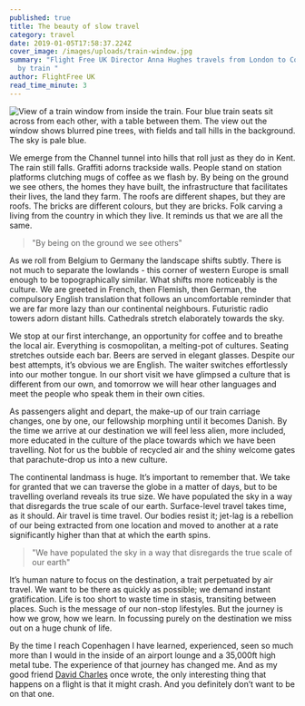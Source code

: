 ```yaml
---
published: true
title: The beauty of slow travel
category: travel
date: 2019-01-05T17:58:37.224Z
cover_image: /images/uploads/train-window.jpg
summary: "Flight Free UK Director Anna Hughes travels from London to Copenhagen
  by train "
author: FlightFree UK
read_time_minute: 3
---
```

![View of a train window from inside the train. Four blue train seats sit across from each other, with a table between them. The view out the window shows blurred pine trees, with fields and tall hills in the background. The sky is pale blue. ](/images/uploads/kids-on-train.jpg)

We emerge from the Channel tunnel into hills that roll just as they do in Kent. The rain still falls. Graffiti adorns trackside walls. People stand on station platforms clutching mugs of coffee as we flash by. By being on the ground we see others, the homes they have built, the infrastructure that facilitates their lives, the land they farm. The roofs are different shapes, but they are roofs. The bricks are different colours, but they are bricks. Folk carving a living from the country in which they live. It reminds us that we are all the same.

> "By being on the ground we see others"

As we roll from Belgium to Germany the landscape shifts subtly. There is not much to separate the lowlands - this corner of western Europe is small enough to be topographically similar. What shifts more noticeably is the culture. We are greeted in French, then Flemish, then German, the compulsory English translation that follows an uncomfortable reminder that we are far more lazy than our continental neighbours. Futuristic radio towers adorn distant hills. Cathedrals stretch elaborately towards the sky.

We stop at our first interchange, an opportunity for coffee and to breathe the local air. Everything is cosmopolitan, a melting-pot of cultures. Seating stretches outside each bar. Beers are served in elegant glasses. Despite our best attempts, it’s obvious we are English. The waiter switches effortlessly into our mother tongue. In our short visit we have glimpsed a culture that is different from our own, and tomorrow we will hear other languages and meet the people who speak them in their own cities.

As passengers alight and depart, the make-up of our train carriage changes, one by one, our fellowship morphing until it becomes Danish. By the time we arrive at our destination we will feel less alien, more included, more educated in the culture of the place towards which we have been travelling. Not for us the bubble of recycled air and the shiny welcome gates that parachute-drop us into a new culture.

The continental landmass is huge. It’s important to remember that. We take for granted that we can traverse the globe in a matter of days, but to be travelling overland reveals its true size. We have populated the sky in a way that disregards the true scale of our earth. Surface-level travel takes time, as it should. Air travel is time travel. Our bodies resist it; jet-lag is a rebellion of our being extracted from one location and moved to another at a rate significantly higher than that at which the earth spins.

> "We have populated the sky in a way that disregards the true scale of our earth"

It’s human nature to focus on the destination, a trait perpetuated by air travel. We want to be there as quickly as possible; we demand instant gratification. Life is too short to waste time in stasis, transiting between places. Such is the message of our non-stop lifestyles. But the journey is how we grow, how we learn. In focussing purely on the destination we miss out on a huge chunk of life.

By the time I reach Copenhagen I have learned, experienced, seen so much more than I would in the inside of an airport lounge and a 35,000ft high metal tube. The experience of that journey has changed me. And as my good friend [David Charles](www.davidcharles.info) once wrote, the only interesting thing that happens on a flight is that it might crash. And you definitely don’t want to be on that one.